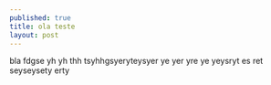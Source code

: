 ```yaml
---
published: true
title: ola teste
layout: post
---
```

bla fdgse yh yh thh tsyhhgsyeryteysyer ye yer yre ye yeysryt es ret seyseysety erty
